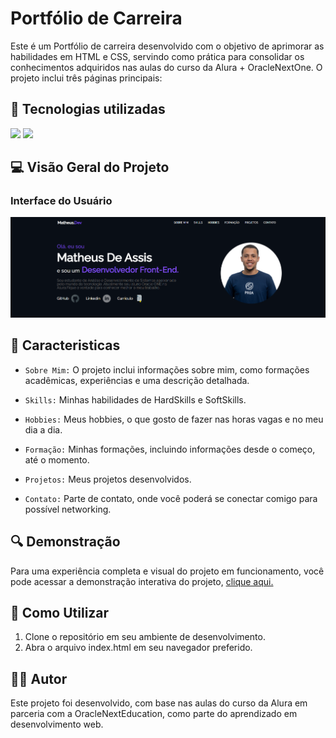 
<h1> Portfólio de Carreira </h1>

<p>Este é um Portfólio de carreira desenvolvido com o objetivo de aprimorar as habilidades em HTML e CSS, servindo como prática para consolidar os conhecimentos adquiridos nas aulas do curso da Alura + OracleNextOne. O projeto inclui três páginas principais:</p>

## :dizzy: Tecnologias utilizadas

<div>
  <img src="https://img.shields.io/badge/HTML5-e34c26?style=for-the-badge&logo=html5&logoColor=white">
  <img src="https://img.shields.io/badge/CSS3-264de4?style=for-the-badge&logo=css3&logoColor=white">
</div>

## :computer: Visão Geral do Projeto

### Interface do Usuário

<img src="Portfolio.png"  alt="Imagem do Portfolio." width="1300">

## :hammer: Caracteristicas

- `Sobre Mim:` O projeto inclui informações sobre mim, como formações acadêmicas, experiências e uma descrição detalhada.

- `Skills:` Minhas habilidades de HardSkills e SoftSkills.

- `Hobbies:` Meus hobbies, o que gosto de fazer nas horas vagas e no meu dia a dia.

- `Formação:` Minhas formações, incluindo informações desde o começo, até o momento.

- `Projetos:` Meus projetos desenvolvidos.

- `Contato:` Parte de contato, onde você poderá se conectar comigo para possível networking.

## :mag: Demonstração

Para uma experiência completa e visual do projeto em funcionamento, você pode acessar a demonstração interativa do projeto, [clique aqui.](https://repository-lovat.vercel.app/)

## :open_file_folder: Como Utilizar

1. Clone o repositório em seu ambiente de desenvolvimento.
2. Abra o arquivo index.html em seu navegador preferido.

## :student: Autor

Este projeto foi desenvolvido, com base nas aulas do curso da Alura em parceria com a OracleNextEducation, como parte do aprendizado em desenvolvimento web.
